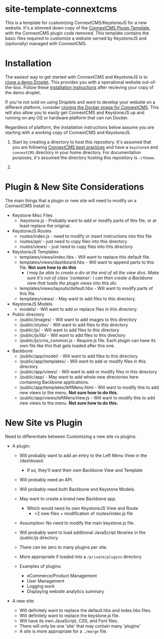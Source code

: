 # site-template-connextcms
This is a template for customizing ConnextCMS/KeystoneJS for a new website.
It's a slimmed down copy of the [ConnextCMS Plugin Template](https://github.com/skagitpublishing/plugin-template-connextcms),
with the ConnextCMS plugin code removed. This template contains the basic files required to
customize a website served by KeystoneJS and (optionally) managed with ConnextCMS.


# Installation
The easiest way to get started with ConnextCMS and KeystoneJS is to [clone a demo Droplet](http://connextcms.com/page/clone-your-own). 
This provides you with a operational website out-of-the-box. Follow these [installation instructions](https://github.com/skagitpublishing/connextCMS/wiki/2.-Installation#cloning-the-live-demo)
after recieving your copy of the demo droplet.

If you're not sold on using Droplets and want to develop your website on a different platform,
consider [cloning the Docker image for ConnextCMS](https://github.com/christroutner/docker-connextcms). 
This will also allow you to easily get ConnextCMS and KeystoneJS up and running on any OS or hardware platform
that can run Docker.

Regardless of platform, the installation instructions below assume you are starting with a working copy
of ConnextCMS and KeystoneJS.

1. Start by creating a directory to host this repository. It's assumed that you are following
[ConnextCMS best practices](https://github.com/skagitpublishing/ConnextCMS/wiki/2.-Installation#installation-best-practice) 
and have a `keystone4` and `connextCMS` directory in your home directory. 
For documentation purposes, it's assumed the directory hosting this repository is `~/theme`.


2.


# Plugin & New Site Considerations
The main things that a plugin or new site will need to modify on a ConnextCMS install is:
* Keystone Misc Files
  * /keystone.js - Probably want to add or modify parts of this file, or at least replace the original.
* KeystoneJS Routes
  * routes/index.js - need to modify or insert instructions into this file
  * routes/api/ - just need to copy files into this directory
  * routes/views/ - just need to copy files into this directory
* KeystoneJS Templates
  * templates/views/index.hbs - Will want to replace this default file.
  * templates/views/dashboard.hbs - Will want to append parts to this file. **Not sure how to do this**
    * *I may be able to create a div at the end of all the view divs. Make sure it's not of class 'container'. I can then create a Backbone view that loads the plugin views into this div.*
  * templates/views/layouts/default.hbs  - Will want to modify parts of this file.
  * templates/views/ - May want to add files to this directory.
* KeystoneJS Models
  * models/ - Will want to add or replace files in this directory.
* Public directory
  * /public/images/ - Will want to add images to this directory
  * /public/styles/ - Will want to add files to this directory
  * /public/js/ - Will want to add files to this directory
  * /public/js/lib/ - Will want to add files to this directory
  * /public/js/cms_common.js - Require.js file. Each plugin can have its own file like this that gets loaded after this one.
* Backbone
  * /public/app/model/ - Will want to add files to this directory
  * /public/app/templates/ - Will want to add or modify files in this directory
  * /public/app/views/ - Will want to add or modify files in this directory
  * /public/app/ - May want to add whole new directories here containing Backbone applications.
  * /public/app/templates/leftMenu.html - Will want to modify this to add new views to the menu. **Not sure how to do this.**
  * /public/app/views/leftMenuView.js - Will want to modify this to add new views to the menu. **Not sure how to do this.**


# New Site vs Plugin
Need to differentiate between Customizing a new site vs plugins:


* A plugin:
  * Will probably want to add an entry to the Left Menu View in the /dashboard.
    * If so, they'll want their own Backbone View and Template
  * Will probably need an API.
  * Will probably need both Backbone and Keystone Models.
  * May want to create a brand new Backbone app.
    * Which would need its own KeystoneJS View and Route
      * =2 new files + modification of routes/index.js file
  * Assumption: No need to modify the main keystone.js file.
  * Will probably want to load additional JavaScript libraries in the /public/js directory.
  * There can be zero to many plugins per site.
  * More appropriate if loaded into a `/private/plugins` directory
  
  
  * Examples of plugins:
    * eCommerce/Product Management
    * User Management
    * Logging work
    * Displaying website analytics summary
      
      
      
* A new site:
  * Will definitely want to replace the default.hbs and index.hbs files.
  * Will definitely want to replace the keystone.js file.
  * Will have its own JavaScript, CSS, and Font files.
  * There will only be one 'site' that may contain many 'plugins'
  * A site is more appropriate for a `./merge` file.